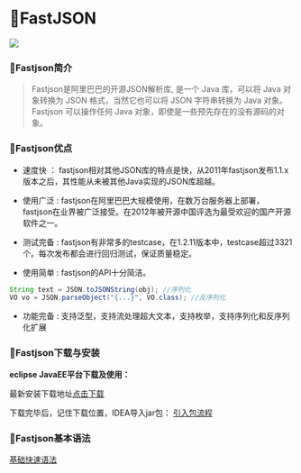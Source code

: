# :beginner:FastJSON

![](http://www.runoob.com/wp-content/uploads/2018/09/fastjson.jpg)

### :trident:Fastjson简介 ###

>Fastjson是阿里巴巴的开源JSON解析库, 是一个 Java 库，可以将 Java 对象转换为 JSON 格式，当然它也可以将 JSON 字符串转换为 Java 对象。Fastjson 可以操作任何 Java 对象，即使是一些预先存在的没有源码的对象。

### :trident:Fastjson优点 ###

 * 速度快 ： fastjson相对其他JSON库的特点是快，从2011年fastjson发布1.1.x版本之后，其性能从未被其他Java实现的JSON库超越。
 
 * 使用广泛 : fastjson在阿里巴巴大规模使用，在数万台服务器上部署，fastjson在业界被广泛接受。在2012年被开源中国评选为最受欢迎的国产开源软件之一。
 
 * 测试完备 : fastjson有非常多的testcase，在1.2.11版本中，testcase超过3321个。每次发布都会进行回归测试，保证质量稳定。
 
 * 使用简单 : fastjson的API十分简洁。
 
```java
String text = JSON.toJSONString(obj); //序列化
VO vo = JSON.parseObject("{...}", VO.class); //反序列化
```

 * 功能完备 : 支持泛型，支持流处理超大文本，支持枚举，支持序列化和反序列化扩展

### :trident:Fastjson下载与安装 ###

**eclipse JavaEE平台下载及使用：**

   最新安装下载地址[点击下载](https://repo1.maven.org/maven2/com/alibaba/fastjson/1.2.53/fastjson-1.2.53.jar)
   
   下载完毕后，记住下载位置，IDEA导入jar包： [引入包流程](https://github.com/Lumnca/FastJSON/blob/master/%E5%AE%89%E8%A3%85%E4%B8%8E%E5%BC%95%E5%85%A5.md)

### :trident:Fastjson基本语法 ###

[基础快速语法](https://github.com/Lumnca/FastJSON/blob/master/%E5%9F%BA%E6%9C%AC%E8%AF%AD%E6%B3%95.md)
